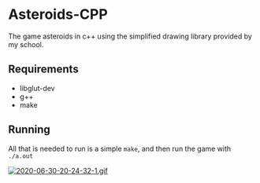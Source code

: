# Asteroids-CPP
The game asteroids in c++ using the simplified drawing library provided by my school.

## Requirements

* libglut-dev
* g++
* make

## Running

All that is needed to run is a simple ```make```, and then run the game with ```./a.out```

[![2020-06-30-20-24-32-1.gif](https://i.postimg.cc/k4ZNhdKw/2020-06-30-20-24-32-1.gif)](https://postimg.cc/zbCRV6dR)
